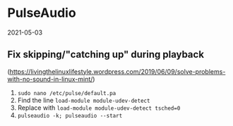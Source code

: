# PulseAudio

2021-05-03

## Fix skipping/"catching up" during playback

(https://livingthelinuxlifestyle.wordpress.com/2019/06/09/solve-problems-with-no-sound-in-linux-mint/)

1. `sudo nano /etc/pulse/default.pa`
2. Find the line `load-module module-udev-detect`
3. Replace with `load-module module-udev-detect tsched=0`
4. `pulseaudio -k; pulseaudio --start`
